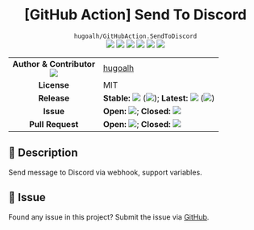 # <div align="center">[GitHub Action] Send To Discord</div>

<div align="center">
  <code>hugoalh/GitHubAction.SendToDiscord</code><br />
  <img src="https://img.shields.io/github/languages/count/hugoalh/GitHubAction.SendToDiscord?style=flat-square&logo=github" />
  <img src="https://img.shields.io/github/languages/top/hugoalh/GitHubAction.SendToDiscord?style=flat-square&logo=github" />
  <img src="https://img.shields.io/github/repo-size/hugoalh/GitHubAction.SendToDiscord?style=flat-square&logo=github" />
  <img src="https://img.shields.io/github/watchers/hugoalh/GitHubAction.SendToDiscord?style=flat-square&logo=github" />
  <img src="https://img.shields.io/github/stars/hugoalh/GitHubAction.SendToDiscord?style=flat-square&logo=github" />
  <img src="https://img.shields.io/github/forks/hugoalh/GitHubAction.SendToDiscord?style=flat-square&logo=github" />
</div>

<table>
  <tr>
    <td align="center">
      <b>Author & Contributor</b><br />
      <img src="https://img.shields.io/github/contributors/hugoalh/GitHubAction.SendToDiscord?style=flat-square&color=000000&label=%20" />
    </td>
    <td><a href="https://github.com/hugoalh">hugoalh</a></td>
  </tr>
  <tr>
    <td align="center"><b>License</b></td>
    <td>MIT</td>
  </tr>
  <tr>
    <td align="center"><b>Release</b></td>
    <td>
      <b>Stable: </b><img src="https://img.shields.io/github/release/hugoalh/GitHubAction.SendToDiscord?style=flat-square&color=000000&label=%20" /> (<img src="https://img.shields.io/github/release-date/hugoalh/GitHubAction.SendToDiscord?style=flat-square&color=000000&label=%20" />); <b>Latest: </b><img src="https://img.shields.io/github/release/hugoalh/GitHubAction.SendToDiscord?include_prereleases&style=flat-square&color=000000&label=%20" /> (<img src="https://img.shields.io/github/release-date-pre/hugoalh/GitHubAction.SendToDiscord?style=flat-square&color=000000&label=%20" />)
    </td>
  </tr>
  <tr>
    <td align="center"><b>Issue</b></td>
    <td>
      <b>Open: </b><img src="https://img.shields.io/github/issues-raw/hugoalh/GitHubAction.SendToDiscord?style=flat-square&color=000000&label=%20" />; <b>Closed: </b><img src="https://img.shields.io/github/issues-closed-raw/hugoalh/GitHubAction.SendToDiscord?style=flat-square&color=000000&label=%20" />
    </td>
  </tr>
  <tr>
    <td align="center"><b>Pull Request</b></td>
    <td>
      <b>Open: </b><img src="https://img.shields.io/github/issues-pr-raw/hugoalh/GitHubAction.SendToDiscord?style=flat-square&color=000000&label=%20" />; <b>Closed: </b><img src="https://img.shields.io/github/issues-pr-closed-raw/hugoalh/GitHubAction.SendToDiscord?style=flat-square&color=000000&label=%20" />
    </td>
  </tr>
</table>

## 📜 Description

Send message to Discord via webhook, support variables.

## 🐛 Issue

Found any issue in this project? Submit the issue via [GitHub](https://github.com/hugoalh/GitHubAction.SendToDiscord/issues).

